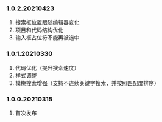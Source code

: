 ### 1.0.2.20210423

1. 搜索框位置跟随编辑器变化
2. 项目和代码结构优化
3. 输入框占位符不能再被选中



### 1.0.1.20210330

1. 代码优化（提升搜索速度）
2. 样式调整
3. 模糊搜索增强（支持不连续关键字搜索，并按照匹配度排序）



### 1.0.0.20210315

1. 首次发布
